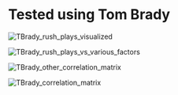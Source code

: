 # Tested using Tom Brady

![TBrady_rush_plays_visualized](https://github.com/user-attachments/assets/5ece1cea-464c-405f-b783-cdafe70f35d9)

![TBrady_rush_plays_vs_various_factors](https://github.com/user-attachments/assets/b2b3e542-74a3-4ce8-a142-0c55989a2505)

![TBrady_other_correlation_matrix](https://github.com/user-attachments/assets/7fa64b72-bee4-4459-b9f7-b39fadaab6ee)

![TBrady_correlation_matrix](https://github.com/user-attachments/assets/616c2ec4-a791-4493-9d7a-4c4491948376)

